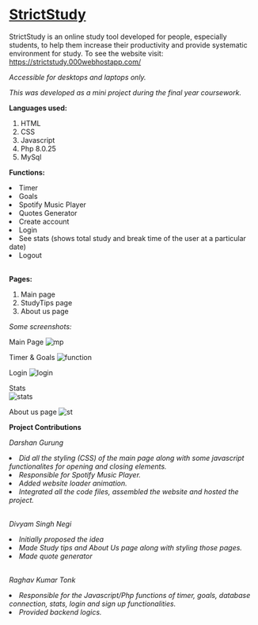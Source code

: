 # <a href="https://strictstudy.000webhostapp.com" target="_blank" rel="noopener noreferrer">StrictStudy</a>

StrictStudy is an online study tool developed for people, especially students, to help them increase their productivity and provide systematic environment for study.
To see the website visit: https://strictstudy.000webhostapp.com/ 

<i>Accessible for desktops and laptops only.</i>

<i>This was developed as a mini project during the final year coursework.</i>

<b>Languages used:</b>
1) HTML
2) CSS
3) Javascript 
4) Php 8.0.25
5) MySql 

<b>Functions:</b>
<li>Timer</li>
<li>Goals</li>
<li>Spotify Music Player</li>
<li>Quotes Generator</li>
<li>Create account</li> 
<li>Login</li>
<li>See stats (shows total study and break time of the user at a particular date)</li> 
<li>Logout</li><br>

<b>Pages:</b>
1) Main page
2) StudyTips page
3) About us page 

<i>Some screenshots:</i>

Main Page
![mp](https://user-images.githubusercontent.com/113721512/218655466-264c1897-b483-4b02-98a5-609be74e01f1.PNG)

Timer & Goals 
![function](https://user-images.githubusercontent.com/113721512/218657504-cbde3f2e-10f3-4e7c-be9d-bea11eff471b.PNG)

Login
![login](https://user-images.githubusercontent.com/113721512/218658573-d9829859-d0a7-4490-aff6-57d1e6f5563e.PNG) 

Stats<br>
![stats](https://user-images.githubusercontent.com/113721512/218658650-bc034c3e-bfe0-4eda-af8a-ce53aa529456.PNG)

About us page
![st](https://user-images.githubusercontent.com/113721512/218658614-1d3d0670-80c2-44b0-b453-6b4c98ad830c.PNG)


<b>Project Contributions</b>

<i>Darshan Gurung
  <li> Did all the styling (CSS) of the main page along with some javascript functionalites for opening and closing elements.</li>
  <li> Responsible for Spotify Music Player.</li>
  <li> Added website loader animation.</li>
  <li> Integrated all the code files, assembled the website and hosted the project.</li><br>
  
Divyam Singh Negi
  <li> Initially proposed the idea</li>
  <li> Made Study tips and About Us page along with styling those pages.</li>
  <li> Made quote generator</li><br>
  
Raghav Kumar Tonk
  <li> Responsible for the Javascript/Php functions of timer, goals, database connection, stats, login and sign up functionalities.</li>
  <li> Provided backend logics. </li>


